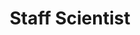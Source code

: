 ---
name: "Caelan Radford"
image: "https://media.licdn.com/dms/image/D5603AQFAhtYe4HoCTA/profile-displayphoto-shrink_400_400/0/1685743941172?e=1718841600&v=beta&t=oSL9EdbYMJRtDA-wiB2W2w3xMZssLkEBdy4KRzcbUGw"
title: "Staff Scientist"
category: "Staff"
links:
  - link: "https://github.com/caelanradford"
    icon: "github"
  - link: "https://www.linkedin.com/in/caelan-radford-a51b61b3/"
    icon: "linkedin"
---